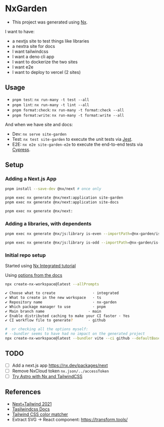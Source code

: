 # NxGarden

- This project was generated using [Nx](https://nx.dev).

I want to have:

- a nextjs site to test things like libraries
- a nextra site for docs
- I want tailwindcss
- I want a deno cli app
- I want to dockerize the two sites
- I want e2e
- I want to deploy to vercel (2 sites)

## Usage

- `pnpm test`: `nx run-many -t test --all`
- `pnpm lint`: `nx run-many -t lint --all`
- `pnpm format:check`: `nx run-many -t format:check --all`
- `pnpm format:write`: `nx run-many -t format:write --all`

And when we have site and docs:

- Dev: `nx serve site-garden`
- Test: `nx test site-garden` to execute the unit tests via [Jest](https://jestjs.io).
- E2E: `nx e2e site-garden-e2e` to execute the end-to-end tests via [Cypress](https://www.cypress.io).

## Setup

### Adding a Next.js App

```bash
pnpm install --save-dev @nx/next # once only

pnpm exec nx generate @nx/next:application site-garden
pnpm exec nx generate @nx/next:application site-docs

pnpm exec nx generate @nx/next:
```

### Adding a libraries, with dependents

```bash
pnpm exec nx generate @nx/js:library is-even --importPath=@nx-garden/is-even

pnpm exec nx generate @nx/js:library is-odd --importPath=@nx-garden/is-odd
```

### Initial repo setup

Started using [Nx Integrated tutorial](https://nx.dev/tutorials/integrated-repo-tutorial)

Using [options from the docs](https://nx.dev/packages/nx/documents/create-nx-workspace)

```bash
npx create-nx-workspace@latest --allPrompts

✔ Choose what to create                 · integrated
✔ What to create in the new workspace   · ts
✔ Repository name                       · nx-garden
✔ Which package manager to use          · pnpm
✔ Main branch name                    · main
✔ Enable distributed caching to make your CI faster · Yes
✔ CI workflow file to generate?       · github

#  or checking all the options myself:
# --bundler seems to have had no impact on the generated project
npx create-nx-workspace@latest --bundler vite --ci github --defaultBase main --docker --packageManager pnpm --preset ts --skipGit nx-garden

```

## TODO

- [ ] Add a next.js app <https://nx.dev/packages/next>
- [ ] Remove NxCloud token `nx.json/../accessToken`
- [ ] [Try Astro with Nx and TailwindCSS](https://leosvel.dev/blog/creating-my-personal-website-with-astro-tailwindcss-and-nx/)

## References

- [Next+Tailwind 2021](https://blog.nrwl.io/setup-next-js-to-use-tailwind-with-nx-849b7e21d8d0)
- [Tasilwindcss Docs](https://tailwindcss.com/docs/)
- [Tailwind CSS color matcher](https://moh-slimani.github.io/tailwind-css-color-matcher/)
- Extract SVG -> React component: <https://transform.tools/>
